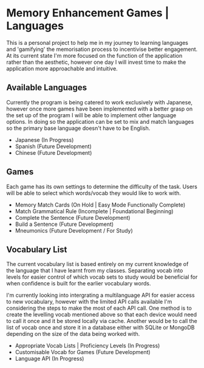 # Memory Enhancement Games | Languages

This is a personal project to help me in my journey to learning languages and 'gamifying' the memorisation process to incentivise better engagement. At its current state I'm more focused on the function of the application rather than the aesthetic, however one day I will invest time to make the application more approachable and intuitive.

## Available Languages
Currently the program is being catered to work exclusively with Japanese, however once more games have been implemented with a better grasp on the set up of the program I will be able to implement other language options. In doing so the application can be set to mix and match languages so the primary base language doesn't have to be English. 

- Japanese (In Progress)
- Spanish (Future Development)
- Chinese (Future Development)

## Games
Each game has its own settings to determine the difficulty of the task. Users will be able to select which words/vocab they would like to work with.

- Memory Match Cards (On Hold | Easy Mode Functionally Complete)
- Match Grammatical Rule (Incomplete | Foundational Beginning)
- Complete the Sentence (Future Development)
- Build a Sentence (Future Development)
- Mneumonics (Future Development / For Study)

## Vocabulary List
The current vocabulary list is based entirely on my current knowledge of the language that I have learnt from my classes. Separating vocab into levels for easier control of which vocab sets to study would be beneficial for when confidence is built for the earlier vocabulary words.

I'm currently looking into intergrating a multilanguage API for easier access to new vocabulary, however with the limited API calls available I'm considering the steps to make the most of each API call. One method is to create the levelling vocab mentioned above so that each device would need to call it once and it be stored locally via cache. Another would be to call the list of vocab once and store it in a database either with SQLite or MongoDB depending on the size of the data being worked with.

- Appropriate Vocab Lists | Proficiency Levels (In Progress)
- Customisable Vocab for Games (Future Development)
- Language API (In Progress)



